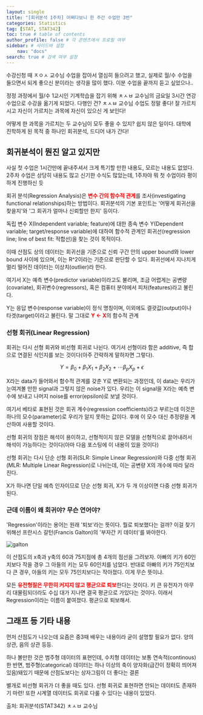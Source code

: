 ```yaml
---
layout: single
title: "[회귀분석 1주차] 어쩌다보니 한 주간 수업만 3번"
categories: Statistics
tag: [STAT, STAT342]
toc: true # table of contents
author_profile: false # 각 콘텐츠에서 프로필 여부
sidebar: # 사이드바 설정
    nav: "docs"
search: true # 검색 여부 설정
---
```

<head>
    <!-- Latex -->
    <script src="https://cdn.mathjax.org/mathjax/latest/MathJax.js?config=TeX-AMS-MML_HTMLorMML" type="text/javascript"></script>
</head>
<style>
    th, td {
        text-align: center;
    }
    .r {
        color: red;
    }
</style>

수강신청 때 ㅈㅇㅅ 교수님 수업을 잡아서 열심히 들으려고 했고, 실제로 월/수 수업을 들으면서 되게 좋으신 분이라는 생각을 많이 했다. 이분 수업을 끝까지 듣고 싶었으나..

정정 과정에서 월/수 1교시인 기계학습을 잡기 위해 ㅊㅅㅂ 교수님의 금요일 3시간 연강 수업으로 수강을 옮기게 되었다. 다행인 건? ㅊㅅㅂ 교수님 수업도 정말 좋다! 잘 가르치시고 자신이 가르치는 과목에 자신이 있으신 게 보인다!

어떻게 한 과목을 가르치는 두 교수님이 모두 좋을 수 있지? 쉽지 않은 일이다. 대학에 진학하게 된 목적 중 하나인 회귀분석, 드디어 내가 간다!

## 회귀분석이 뭔진 알고 있지만

사실 첫 수업은 1시간만에 끝내주셔서 크게 특기할 만한 내용도, 모르는 내용도 없었다. 2주차 수업은 상당히 내용도 많고 신기한 수식도 많았는데, 1주차야 뭐 첫 수업이라 평이하게 진행하신 듯

회귀 분석(Regression Analysis)은 <strong class="r">변수 간의 함수적 관계</strong>를 조사(investigating functional relationships)하는 방법이다. 회귀분석의 기본 포인트는 '어떻게 회귀선을 찾을지'와 '그 회귀가 얼마나 신뢰할만 한지' 등이다.

독립 변수 X(Independent variable; feature)에 대한 종속 변수 Y(Dependent variable; target/response variable)에 대하여 함수적 관계인 회귀선(regression line; line of best fit: 적합선)을 찾는 것이 목적이다.

이때 산점도 상의 데이터는 회귀선을 기준으로 신뢰 구간 안의 upper bound와 lower bound 사이에 있으며, 이는 R^2이라는 기준으로 판단할 수 있다. 회귀선에서 지나치게 멀리 떨어진 데이터는 이상치(outlier)라 한다.

여기서 X는 예측 변수(predictor variable)이라고도 불리며, 조금 어렵게는 공변량(covariate), 회귀변수(regressors), 혹은 컴퓨터 분야에서 피처(features)라고 불린다.

Y는 응답 변수(response variable)이 정식 명칭이며, 이외에도 결괏값(output)이나 타겟(target)이라고 불린다. 말 그대로 <strong class="r">Y <- X</strong>의 함수적 관계

### 선형 회귀(Linear Regression)

회귀는 다시 선형 회귀와 비선형 회귀로 나뉜다. 여기서 선형이라 함은 additive, 즉 합으로 연결된 식인지를 보는 것이다(아주 간략하게 말하자면 그렇다).

$$Y=\beta_0+\beta_1X_1+\beta_2X_2+\cdots \beta_pX_p+\epsilon$$

X라는 data가 들어와서 함수적 관계를 갖춘 Y로 변환되는 과정인데, 이 data는 우리가 눈여겨볼 만한 signal과 그렇지 않은 noise가 있다. 우리는 이 signal을 X라는 예측 변수에 보내고 나머지 noise를 error(epsilon)로 보낼 것이다.

여기서 베타로 표현된 것은 회귀 계수(regression coefficients)라고 부르는데 이것은 하나의 모수(parameter)로 우리가 알지 못하는 값이다. 후에 이 모수 대신 추정량을 계산하여 사용할 것이다.

선형 회귀의 장점은 해석이 용이하고, 선형적이지 않은 모델을 선형적으로 끌어내려서 해석이 가능하다는 것이다(아마 다음 포스팅에 이 내용이 있을 것이다)

선형 회귀는 다시 단순 선형 회귀(SLR: Simple Linear Regression)와 다중 선형 회귀(MLR: Multiple Linear Regression)로 나뉘는데, 이는 공변량 X의 개수에 따라 달라진다.

X가 하나면 단일 예측 인자이므로 단순 선형 회귀, X가 두 개 이상이면 다중 선형 회귀가 된다.

### 근데 이름이 왜 회귀야? 무슨 연어야?

'Regression'이라는 용어는 원래 '퇴보'라는 뜻이다. 뭘로 퇴보했다는 걸까? 이걸 찾기 위해선 프란시스 갈턴(Francis Galton)의 '부자간 키 데이터'를 봐야한다.

![galton]({{site.url}}/images/RegAna/galtonData.png)

이 산점도의 x축과 y축의 60과 75지점에 총 4개의 점선을 그려보자. 아빠의 키가 60인치보다 작을 경우 그 아들의 키는 모두 60인치를 넘었다. 반대로 아빠의 키가 75인치보다 큰 경우, 아들의 키는 모두 75인치보다는 작아졌다. 이게 무슨 뜻이냐.

모든 <strong class="r">유전형질은 무한히 커지지 않고 평균으로 퇴보</strong>한다는 것이다. 키 큰 유전자가 아무리 대물림되더라도 수십 대가 지나면 결국 평균으로 가있다는 것이다. 이래서 Regression이라는 이름이 붙여졌다. 평균으로 퇴보해서.

## 그래프 등 기타 내용

먼저 산점도가 나오는데 요즘은 중3때 배우는 내용이라 굳이 설명할 필요가 없다. 양의 상관, 음의 상관 등등.

하나 볼만한 것은 범주형 데이터의 표현인데, 수치형 데이터는 보통 연속적(continous)한 반면, 범주형(categorical) 데이터는 하나 이상의 축이 양자화(급간이 정확히 띄어져있음)돼있기 때문에 산점도보다는 상자그림이 더 좋다는 결론

별개로 비선형 회귀가 더 좋을 때도 있다. 선형 회귀로 표현하면 안되는 데이터도 존재하기 마련! 또한 시계열 데이터도 회귀로 다룰 수 있다는 내용이 있었다.


출처: 회귀분석(STAT342) ㅊㅅㅂ 교수님
